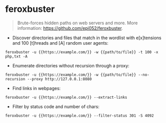 # feroxbuster

> Brute-forces hidden paths on web servers and more.
> More information: <https://github.com/epi052/feroxbuster>.

- Discover directories and files that match in the wordlist with e[x]tensions and 100 [t]hreads and [A] random user agents:

`feroxbuster -u {{https://example.com/}} -w {{path/to/file}} -t 100 -x php,txt -A`

- Enumerate directories without recursion through a proxy:

`feroxbuster -u {{https://example.com/}} -w {{path/to/file}} --no-recursion --proxy http://127.0.0.1:8080`

- Find links in webpages:

`feroxbuster -u {{https://example.com/}} --extract-links`

- Filter by status code and number of chars:

`feroxbuster -u {{https://example.com/}} --filter-status 301 -S 4092`
